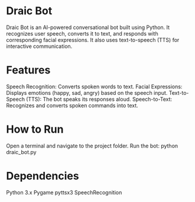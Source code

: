 # Draic Bot
Draic Bot is an AI-powered conversational bot built using Python. It recognizes user speech, converts it to text, and responds with corresponding facial expressions. It also uses text-to-speech (TTS) for interactive communication.

# Features
Speech Recognition: Converts spoken words to text.
Facial Expressions: Displays emotions (happy, sad, angry) based on the speech input.
Text-to-Speech (TTS): The bot speaks its responses aloud.
Speech-to-Text: Recognizes and converts spoken commands into text.
# How to Run
Open a terminal and navigate to the project folder.
Run the bot:
python draic_bot.py

# Dependencies
Python 3.x
Pygame
pyttsx3
SpeechRecognition
